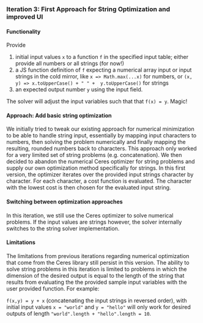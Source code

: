 ### Iteration 3: First Approach for String Optimization and improved UI

#### Functionality 

Provide 
1. initial input values `x` to a function `f` in the specified input table; either provide all numbers or all strings (for now!)
2. a JS function definition of `f` expecting a numerical array input or input strings in the cold mirror, like `x => Math.max(...x)` for numbers, or `(x, y) => x.toUpperCase() + " " +  y.toUpperCase()` for strings
3. an expected output number `y` using  the input field.

The solver will adjust the input variables such that that `f(x) = y`. Magic!


#### Approach: Add basic string optimization
We initially tried to tweak our existing approach for numerical minimization to be able to handle string input, essentially by mapping input characters to numbers, then solving the problem numerically and finally mapping the resulting, rounded numbers back to characters. This approach only worked for a very limited set of string problems (e.g. concatenation).
We then decided to abandon the numerical Ceres optimizer for string problems and supply our own optimization method specifically for strings. In this first version, the optimizer iterates over the provided input strings character by character. For each character, a cost function is evaluated. The character with the lowest cost is then chosen for the evaluated input string. 

#### Switching between optimization approaches
In this iteration, we still use the Ceres optimizer to solve numerical problems. If the input values are strings however, the solver internally switches to the string solver implementation. 

#### Limitations
The limitations from previous iterations regarding numerical  optimization that come from the Ceres library still persist in this version. 
The ability to solve string problems in this iteration is limited to problems in which the dimension of the desired output is equal to the length of the string that results from evaluating the the provided sample input variables with the user provided function. 
For example:

`f(x,y) = y + x` (concatenating the input strings in reversed order), with initial input values `x = "world"` and `y = "hello"` will only work for desired outputs of length `"world".length + "hello".length = 10`.


<script>
import { Ceres } from "https://cdn.jsdelivr.net/gh/Pterodactylus/Ceres.js@master/Ceres-v1.4.13.js";
let targetValue = null;
let fn = (x) => x;
let data = [];

const updateTextInput = (evt) => {
  targetValue = evt.target.value;
  solve();
};

const cost = (fn, val, target) => Math.abs(fn(val) - target);

const solve = async () => {
  data = table.asArray().flat().slice(1, table.asArray().length);
  fn = eval(editor.value);
  let x = [];
  if (isNaN(data[0])) {
    x = solveString(fn, data, targetValue);
  } else {
    x = await solveNumber(fn, data, Number(targetValue));
  }
  table.setFromArray([["Input"]].concat(x.map((x) => [x])));
};

const solveNumber = async (fn, data, target) => {
  var solver = new Ceres();
  let solution = await solver.promise.then(function (result) {
    for (let i = 0; i < data.length; i++) {
      solver.add_function((v) => cost(fn, v, target));
    }
    let x_0 = data;
    console.log(x_0);
    let s = solver.solve(x_0);
    let x = s.x; // assign the calculated solution array to the variable x
    solver.remove(); // required to free the memory in C++
    return x;
  });
  return solution;
};

const solveString = (fn, initialGuesses, target) => {
  let guesses = initialGuesses;
  for (let u = 0; u < guesses.length; u++) {
    let guess = guesses[u];
    for (let i = 0; i < guess.length; i++) {
      const evaluatedGuess = fn(...guesses);
      let currentGuessCosts = 0;
      for (let n = 0; n < evaluatedGuess.length; n++) {
        currentGuessCosts += Math.abs(
          evaluatedGuess.charCodeAt(n) - target.charCodeAt(n)
        );
      }

      let minimalCostForCharacter = currentGuessCosts;
      for (let k = 32; k < 127; k++) {
        const newGuesses = guesses.slice();
        const guessCharacters = guess.split("");
        guessCharacters[i] = String.fromCharCode(k);
        const newGuess = guessCharacters.join("");
        newGuesses[u] = newGuess;
        const newGuessEvaluated = fn(...newGuesses);
        let currentCostForCharacter = 0;
        for (let n = 0; n < newGuessEvaluated.length; n++) {
          currentCostForCharacter += Math.abs(
            newGuessEvaluated.charCodeAt(n) - target.charCodeAt(n)
          );
        }
        if (currentCostForCharacter < minimalCostForCharacter) {
          minimalCostForCharacter = currentCostForCharacter;
          guess = newGuess;
          guesses[u] = guess;
        }
      }
    }
  }
  return guesses;
};

let table;
let editor;

var result = (
  <div>
    <p>Input data</p>
    {(async () => {
      table = await (<lively-table></lively-table>);
      table.setFromArray([["Input"], [1], [2], [3]]);
      return table;
    })()}
    <p>Transformation function</p>
    {(async () => {
      editor = await (<lively-code-mirror></lively-code-mirror>);
      editor.addEventListener("keydown", (evt) => {
        if (evt.ctrlKey && evt.key == "s") {
          lively.notify("Save is disabled...");
          evt.stopPropagation();
          evt.preventDefault();
        }
      });
      editor.value = "x => x.reduce((a,b) => a + b)";
      return editor;
    })()}
    <p>Expected value</p>
    <input style="margin-bottom: 50px;" input={updateTextInput}></input>
  </div>
);
result;
</script>